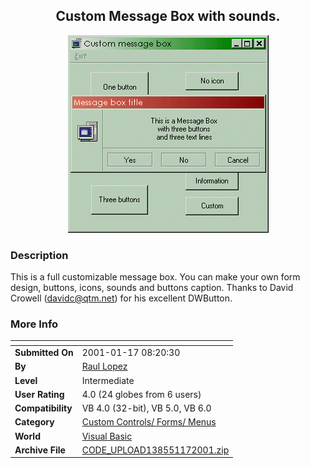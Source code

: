 ﻿<div align="center">

## Custom Message Box with sounds\.

<img src="PIC2001221814102512.gif">
</div>

### Description

This is a full customizable message box. You can make your own form design, buttons, icons, sounds and buttons caption. Thanks to David Crowell (davidc@qtm.net) for his excellent DWButton.
 
### More Info
 


<span>             |<span>
---                |---
**Submitted On**   |2001-01-17 08:20:30
**By**             |[Raul Lopez](https://github.com/Planet-Source-Code/PSCIndex/blob/master/ByAuthor/raul-lopez.md)
**Level**          |Intermediate
**User Rating**    |4.0 (24 globes from 6 users)
**Compatibility**  |VB 4\.0 \(32\-bit\), VB 5\.0, VB 6\.0
**Category**       |[Custom Controls/ Forms/  Menus](https://github.com/Planet-Source-Code/PSCIndex/blob/master/ByCategory/custom-controls-forms-menus__1-4.md)
**World**          |[Visual Basic](https://github.com/Planet-Source-Code/PSCIndex/blob/master/ByWorld/visual-basic.md)
**Archive File**   |[CODE\_UPLOAD138551172001\.zip](https://github.com/Planet-Source-Code/raul-lopez-custom-message-box-with-sounds__1-14476/archive/master.zip)








